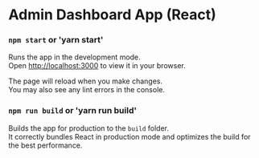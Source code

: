 # Admin Dashboard App (React)

### `npm start` or   'yarn start'

Runs the app in the development mode.\
Open [http://localhost:3000](http://localhost:3000) to view it in your browser.

The page will reload when you make changes.\
You may also see any lint errors in the console.

### `npm run build` or 'yarn run build'

Builds the app for production to the `build` folder.\
It correctly bundles React in production mode and optimizes the build for the best performance.



